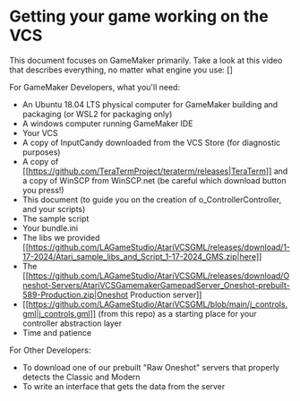# Getting your game working on the VCS

This document focuses on GameMaker primarily.   Take a look at this video that describes everything, no matter what engine you use: []

For GameMaker Developers, what you'll need:

- An Ubuntu 18.04 LTS physical computer for GameMaker building and packaging (or WSL2 for packaging only)
- A windows computer running GameMaker IDE
- Your VCS
- A copy of InputCandy downloaded from the VCS Store (for diagnostic purposes)
- A copy of [[https://github.com/TeraTermProject/teraterm/releases|TeraTerm]] and a copy of WinSCP from WinSCP.net (be careful which download button you press!)
- This document (to guide you on the creation of o_ControllerController, and your scripts)
- The sample script
- Your bundle.ini
- The libs we provided [[https://github.com/LAGameStudio/AtariVCSGML/releases/download/1-17-2024/Atari_sample_libs_and_Script_1-17-2024_GMS.zip|here]]
- The [[https://github.com/LAGameStudio/AtariVCSGML/releases/download/Oneshot-Servers/AtariVCSGamemakerGamepadServer_Oneshot-prebuilt-589-Production.zip|Oneshot Production server]]
- [[https://github.com/LAGameStudio/AtariVCSGML/blob/main/j_controls.gml|j_controls.gml]] (from this repo) as a starting place for your controller abstraction layer
- Time and patience


For Other Developers:

- To download one of our prebuilt "Raw Oneshot" servers that properly detects the Classic and Modern
- To write an interface that gets the data from the server

